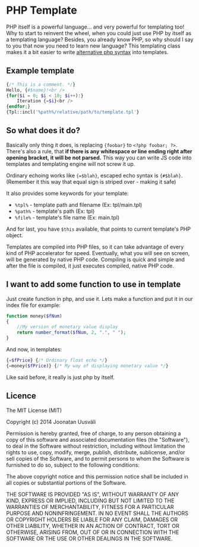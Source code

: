 # PHP Template #
PHP itself is a powerful language... and very powerful for templating too! Why to start to reinvent the wheel, when you could just use PHP by itself as a templating language? Besides, you already know PHP, so why should I say to you that now you need to learn new language?
This templating class makes it a bit easier to write [alternative php syntax](http://php.net/manual/en/control-structures.alternative-syntax.php) into templates.

## Example template ##
```php
{/* This is a comment. */}
Hello, {#$name}!<br />
{for($i = 0; $i < 10; $i++):}
	Iteration {=$i}<br />
{endfor;}
{Tpl::incl('%path%/relative/path/to/template.tpl'}
```

## So what does it do? ##
Basically only thing it does, is replacing `{foobar}` to `<?php foobar; ?>`. There's also a rule, that **if there is any whitespace or line ending right after opening bracket, it will be not parsed.** This way you can write JS code into templates and templating engine will not screw it up.

Ordinary echoing works like `{=$blah}`, escaped echo syntax is `{#$blah}`. (Remember it this way that equal sign is striped over - making it safe)

It also provides some keywords for your template:

* `%tpl%` - template path and filename (Ex: tpl/main.tpl)
* `%path%` - template's path (Ex: tpl)
* `%file%` - template's file name (Ex: main.tpl)

And for last, you have `$this` available, that points to current template's PHP object.

Templates are compiled into PHP files, so it can take advantage of every kind of PHP accelerator for speed.
Eventually, what you will see on screen, will be generated by native PHP code. Compiling is quick and simple and after the file is compiled, it just executes compiled, native PHP code.

## I want to add some function to use in template ##
Just create function in php, and use it. Lets make a function and put it in our index file for example:
```php
function money($fNum)
{
	//My version of monetary value display
	return number_format($fNum, 2, ".", " ");
}
```
And now, in templates:
```php
{=$fPrice} {/* Ordinary float echo */}
{=money($fPrice)} {/* My way of displaying monetary value */}
```
Like said before, it really is just php by itself.

## Licence ##
The MIT License (MIT)

Copyright (c) 2014 Joonatan Uusväli

Permission is hereby granted, free of charge, to any person obtaining a copy of
this software and associated documentation files (the "Software"), to deal in
the Software without restriction, including without limitation the rights to
use, copy, modify, merge, publish, distribute, sublicense, and/or sell copies of
the Software, and to permit persons to whom the Software is furnished to do so,
subject to the following conditions:

The above copyright notice and this permission notice shall be included in all
copies or substantial portions of the Software.

THE SOFTWARE IS PROVIDED "AS IS", WITHOUT WARRANTY OF ANY KIND, EXPRESS OR
IMPLIED, INCLUDING BUT NOT LIMITED TO THE WARRANTIES OF MERCHANTABILITY, FITNESS
FOR A PARTICULAR PURPOSE AND NONINFRINGEMENT. IN NO EVENT SHALL THE AUTHORS OR
COPYRIGHT HOLDERS BE LIABLE FOR ANY CLAIM, DAMAGES OR OTHER LIABILITY, WHETHER
IN AN ACTION OF CONTRACT, TORT OR OTHERWISE, ARISING FROM, OUT OF OR IN
CONNECTION WITH THE SOFTWARE OR THE USE OR OTHER DEALINGS IN THE SOFTWARE.

